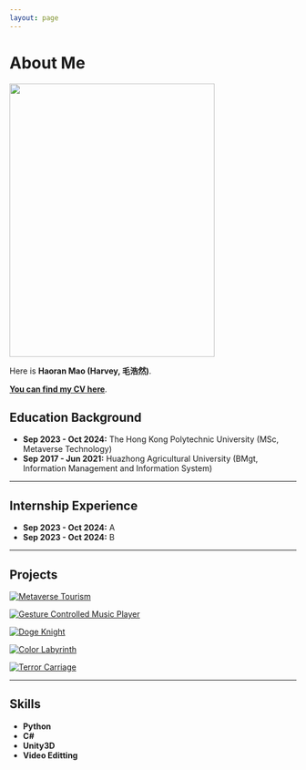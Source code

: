 ```yaml
---
layout: page
---
```


# About Me

<img src="https://HarveyMao0720.github.io/images/life.jpg" class="floatpic" width="360" height="480">

Here is **Haoran Mao (Harvey, 毛浩然)**.

**[You can find my CV here](https://HarveyMao0720.github.io/file/CV_mhr.pdf)**.

## Education Background

- **Sep 2023 - Oct 2024:** The Hong Kong Polytechnic University (MSc, Metaverse Technology)
- **Sep 2017 - Jun 2021:** Huazhong Agricultural University (BMgt, Information Management and Information System)

---

## Internship Experience

- **Sep 2023 - Oct 2024:** A
- **Sep 2023 - Oct 2024:** B

---

## Projects

[![Metaverse Tourism](https://res.cloudinary.com/marcomontalbano/image/upload/v1723281775/video_to_markdown/images/youtube--rTQUMwsKF6Y-c05b58ac6eb4c4700831b2b3070cd403.jpg)](https://youtube.com/watch?v=rTQUMwsKF6Y)

[![Gesture Controlled Music Player](https://res.cloudinary.com/marcomontalbano/image/upload/v1723281896/video_to_markdown/images/youtube--AaDbnZ-qJ0A-c05b58ac6eb4c4700831b2b3070cd403.jpg)](https://youtu.be/AaDbnZ-qJ0A "Gesture Controlled Music Player")

[![Doge Knight](https://res.cloudinary.com/marcomontalbano/image/upload/v1723282116/video_to_markdown/images/youtube--5xohCvVkrNI-c05b58ac6eb4c4700831b2b3070cd403.jpg)](https://www.youtube.com/watch?v=5xohCvVkrNI "Doge Knight")

[![Color Labyrinth](https://res.cloudinary.com/marcomontalbano/image/upload/v1723282255/video_to_markdown/images/youtube--Hsgh3dMCjPQ-c05b58ac6eb4c4700831b2b3070cd403.jpg)](https://youtu.be/Hsgh3dMCjPQ "Color Labyrinth")

[![Terror Carriage](https://res.cloudinary.com/marcomontalbano/image/upload/v1723282351/video_to_markdown/images/youtube---SI6hXCPV28-c05b58ac6eb4c4700831b2b3070cd403.jpg)](https://www.youtube.com/watch?v=-SI6hXCPV28 "Terror Carriage")

---

## Skills

- **Python**
- **C#**
- **Unity3D**
- **Video Editting**
